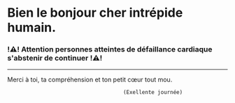 # Bien le bonjour cher intrépide humain.

### !⚠️! Attention personnes atteintes de défaillance cardiaque s'abstenir de continuer !⚠️!
---
 Merci à toi, ta compréhension et ton petit cœur tout mou.

                                         (Exellente journée)